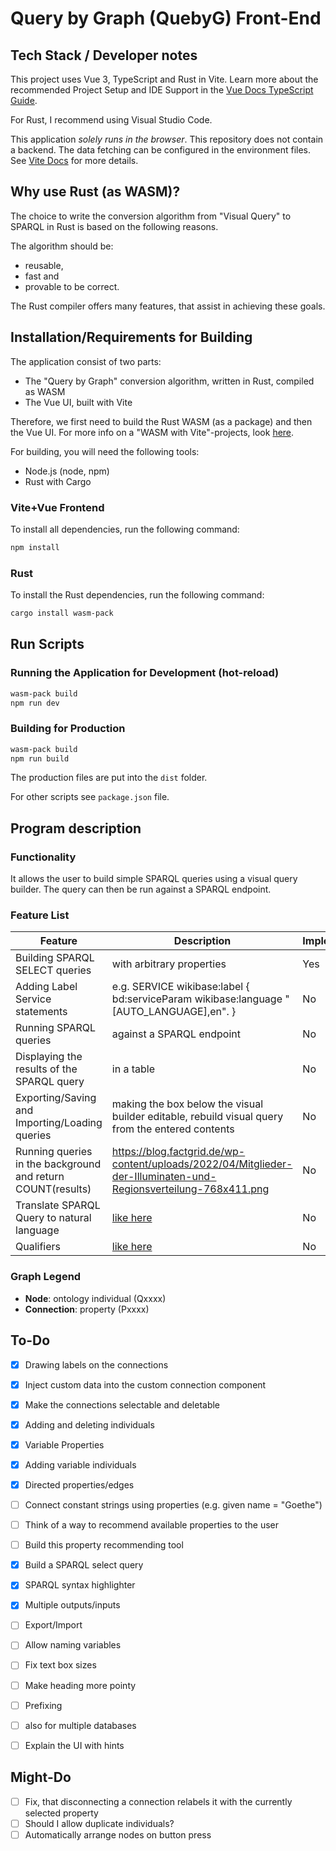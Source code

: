 # Query by Graph (QuebyG) Front-End

## Tech Stack / Developer notes

This project uses Vue 3, TypeScript and Rust in Vite. Learn more
about the recommended Project Setup and IDE Support in the
[Vue Docs TypeScript Guide](https://vuejs.org/guide/typescript/overview.html#project-setup).

For Rust, I recommend using Visual Studio Code.

This application _solely runs in the browser_. This repository
does not contain a backend. The data fetching can be configured
in the environment files. See [Vite Docs](https://vitejs.dev/guide/env-and-mode)
for more details.

## Why use Rust (as WASM)?

The choice to write the conversion algorithm from "Visual Query"
to SPARQL in Rust is based on the following reasons.

The algorithm should be:

- reusable,
- fast and
- provable to be correct.

The Rust compiler offers many features, that assist in achieving
these goals.

## Installation/Requirements for Building

The application consist of two parts:

- The "Query by Graph" conversion algorithm, written in Rust, compiled as WASM
- The Vue UI, built with Vite

Therefore, we first need to build the Rust WASM (as a package) and then
the Vue UI. For more info on a "WASM with Vite"-projects, look [here](https://github.com/shadanan/vite-rust-wasm).

For building, you will need the following tools:

- Node.js (node, npm)
- Rust with Cargo

### Vite+Vue Frontend

To install all dependencies, run the following command:

```bash
npm install
```

### Rust

To install the Rust dependencies, run the following command:

```bash
cargo install wasm-pack
```

## Run Scripts

### Running the Application for Development (hot-reload)

```bash
wasm-pack build
npm run dev
```

### Building for Production

```bash
wasm-pack build
npm run build
```

The production files are put into the `dist` folder.

For other scripts see `package.json` file.

## Program description

### Functionality

It allows the user to build simple SPARQL queries using a
visual query builder. The query can then be run
against a SPARQL endpoint.

### Feature List

| Feature                                                     | Description                                                                                                      | Implemented |
|-------------------------------------------------------------|------------------------------------------------------------------------------------------------------------------|-------------|
| Building SPARQL SELECT queries                              | with arbitrary properties                                                                                        | Yes         |
| Adding Label Service statements                             | e.g. SERVICE wikibase:label { bd:serviceParam wikibase:language "[AUTO_LANGUAGE],en". }                          | No          |
| Running SPARQL queries                                      | against a SPARQL endpoint                                                                                        | No          |
| Displaying the results of the SPARQL query                  | in a table                                                                                                       | No          |
| Exporting/Saving and Importing/Loading queries              | making the box below the visual builder editable, rebuild visual query from the entered contents                 | No          |
| Running queries in the background and return COUNT(results) | https://blog.factgrid.de/wp-content/uploads/2022/04/Mitglieder-der-Illuminaten-und-Regionsverteilung-768x411.png | No          |
| Translate SPARQL Query to natural language                  | [like here](https://blog.factgrid.de/wp-content/uploads/2022/04/Ausbildung-der-Vater-der-Jena-Studenten.png)     | No          |
| Qualifiers                                                  | [like here](https://blog.factgrid.de/wp-content/uploads/2022/04/Jena-Studium-von-bis-768x443.png)                | No          |

### Graph Legend

- **Node**: ontology individual (Qxxxx)
- **Connection**: property (Pxxxx)

## To-Do

- [x] Drawing labels on the connections
- [x] Inject custom data into the custom connection component
- [x] Make the connections selectable and deletable
- [x] Adding and deleting individuals
- [x] Variable Properties
- [x] Adding variable individuals
- [x] Directed properties/edges
- [ ] Connect constant strings using properties (e.g. given name = "Goethe")
- [ ] Think of a way to recommend available properties to the user
- [ ] Build this property recommending tool
- [x] Build a SPARQL select query
- [x] SPARQL syntax highlighter
- [x] Multiple outputs/inputs
- [ ] Export/Import

- [ ] Allow naming variables
- [ ] Fix text box sizes
- [ ] Make heading more pointy

- [ ] Prefixing
- [ ] also for multiple databases


- [ ] Explain the UI with hints

## Might-Do

- [ ] Fix, that disconnecting a connection relabels it with the currently selected property
- [ ] Should I allow duplicate individuals?
- [ ] Automatically arrange nodes on button press
